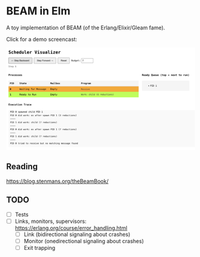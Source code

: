 # BEAM in Elm

A toy implementation of BEAM (of the Erlang/Elixir/Gleam fame).

Click for a demo screencast:

[![Demo](https://github.com/Janiczek/beam-in-elm/raw/main/demo.png)](https://github.com/Janiczek/beam-in-elm/raw/main/demo.mp4)

## Reading

https://blog.stenmans.org/theBeamBook/

## TODO

- [ ] Tests
- [ ] Links, monitors, supervisors: https://erlang.org/course/error_handling.html
  - [ ] Link (bidirectional signaling about crashes)
  - [ ] Monitor (onedirectional signaling about crashes)
  - [ ] Exit trapping
